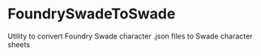 # FoundrySwadeToSwade
Utility to convert Foundry Swade character .json files to Swade character sheets
